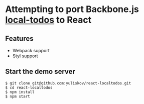 # Attempting to port Backbone.js [local-todos](http://backbonejs.org/docs/todos.html) to React

## Features

- Webpack support
- Styl support

## Start the demo server

```console
$ git clone git@github.com:yuliskov/react-localtodos.git
$ cd react-localtodos
$ npm install
$ npm start
```